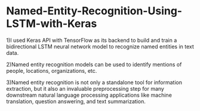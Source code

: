 # Named-Entity-Recognition-Using-LSTM-with-Keras
1)I used   Keras API with TensorFlow as its backend to build and train a bidirectional LSTM neural network model to recognize named entities in text data. 
 
2)Named entity recognition models can be used to identify mentions of people, locations, organizations, etc. 
 
3)Named entity recognition is not only a standalone tool for information extraction, but it also an invaluable preprocessing step for many downstream natural language processing applications like machine translation, question answering, and text summarization. 
